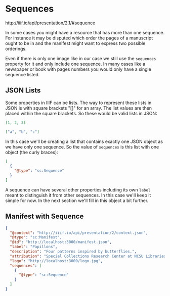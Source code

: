 # Sequences

http://iiif.io/api/presentation/2.1/#sequence

In some cases you might have a resource that has more than one sequence. For instance it may be disputed which order the pages of a manuscript ought to be in and the manifest might want to express two possible orderings.

Even if there is only one image like in our case we still use the `sequences` property for it and only include one sequence. In many cases like a newspaper or book with pages numbers you would only have a single sequence listed.

## JSON Lists

Some properties in IIIF can be lists. The way to represent these lists in JSON is with square brackets "[]" for an array. The list values are then placed within the square brackets. So these would be valid lists in JSON:

```json
[1, 2, 3]
```

```json
["a", "b", "c"]
```

In this case we'll be creating a list that contains exactly one JSON object as we have only one sequence. So the value of `sequences` is this list with one object (the curly braces):

```json
[
  {
    "@type": "sc:Sequence"
  }
]
```

A sequence can have several other properties including its own `label` meant to distinguish it from other sequences. In this case we'll keep it simple for now. In the next section we'll fill in this object a bit further.

## Manifest with Sequence

```json
{
  "@context": "http://iiif.io/api/presentation/2/context.json",
  "@type": "sc:Manifest",
  "@id": "http://localhost:3000/manifest.json",
  "label": "Papillons",
  "description": "Four patterns inspired by butterflies.",
  "attribution": "Special Collections Research Center at NCSU Libraries",
  "logo": "http://localhost:3000/logo.jpg",
  "sequences": [
    {
      "@type": "sc:Sequence"
    }
  ]
}
```
